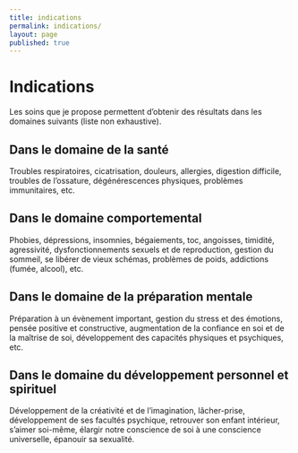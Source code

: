 ```yaml
---
title: indications
permalink: indications/
layout: page
published: true
---
```


# Indications

Les soins que je propose permettent d’obtenir des résultats dans les domaines suivants (liste non exhaustive).

## Dans le domaine de la santé

Troubles respiratoires, cicatrisation, douleurs, allergies, digestion difficile, troubles de l’ossature, dégénérescences physiques, problèmes immunitaires, etc.

## Dans le domaine comportemental

Phobies, dépressions, insomnies, bégaiements, toc, angoisses, timidité, agressivité, dysfonctionnements sexuels et de reproduction, gestion du sommeil, se libérer de vieux schémas, problèmes de poids, addictions (fumée, alcool), etc.

## Dans le domaine de la préparation mentale

Préparation à un évènement important, gestion du stress et des émotions, pensée positive et constructive, augmentation de la confiance en soi et de la maîtrise de soi, développement des capacités physiques et psychiques, etc.

## Dans le domaine du développement personnel et spirituel

Développement de la créativité et de l’imagination, lâcher-prise, développement de ses facultés psychique, retrouver son enfant intérieur, s’aimer soi-même, élargir notre conscience de soi à une conscience universelle, épanouir sa sexualité.
